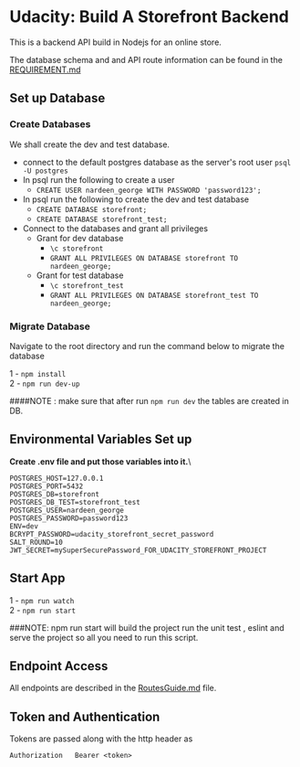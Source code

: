 # Udacity: Build A Storefront Backend

This is a backend API build in Nodejs for an online store.

The database schema and and API route information can be found in the [REQUIREMENT.md](REQUIREMENTS.md)

## Set up Database
### Create Databases
We shall create the dev and test database.

- connect to the default postgres database as the server's root user `psql -U postgres`
- In psql run the following to create a user
    - `CREATE USER nardeen_george WITH PASSWORD 'password123';`
- In psql run the following to create the dev and test database
    - `CREATE DATABASE storefront;`
    - `CREATE DATABASE storefront_test;`
- Connect to the databases and grant all privileges
    - Grant for dev database
        - `\c storefront`
        - `GRANT ALL PRIVILEGES ON DATABASE storefront TO nardeen_george;`
    - Grant for test database
        - `\c storefront_test`
        - `GRANT ALL PRIVILEGES ON DATABASE storefront_test TO nardeen_george;`

### Migrate Database
Navigate to the root directory and run the command below to migrate the database

1 - `npm install`\
2 - `npm run dev-up` 

####NOTE : make sure that after run `npm run dev` the tables are created in DB.




## Environmental Variables Set up
**Create .env file and put those variables into it.**\
```
POSTGRES_HOST=127.0.0.1
POSTGRES_PORT=5432
POSTGRES_DB=storefront
POSTGRES_DB_TEST=storefront_test
POSTGRES_USER=nardeen_george
POSTGRES_PASSWORD=password123
ENV=dev
BCRYPT_PASSWORD=udacity_storefront_secret_password
SALT_ROUND=10
JWT_SECRET=mySuperSecurePassword_FOR_UDACITY_STOREFRONT_PROJECT

```

## Start App
1 - `npm run watch`\
2 - `npm run start`

###NOTE: npm run start will build the project run the unit test , eslint and serve the project so all you need to run this script.

## Endpoint Access
All endpoints are described in the [RoutesGuide.md](RoutesGuide.md) file.

## Token and Authentication
Tokens are passed along with the http header as
```
Authorization   Bearer <token>
```
